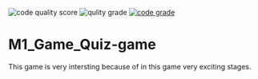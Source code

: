 ![code quality score](https://api.codiga.io/project/30017/score/svg)
![qulity grade](https://api.codiga.io/project/30017/status/svg)
[![code grade](https://app.codiga.io/public/project/30017/M1_Game_Quiz-game/dashboard)](https://app.codiga.io/public/project/30017/M1_Game_Quiz-game/dashboard)
# M1_Game_Quiz-game
This game is very intersting because of in this game very exciting stages.
